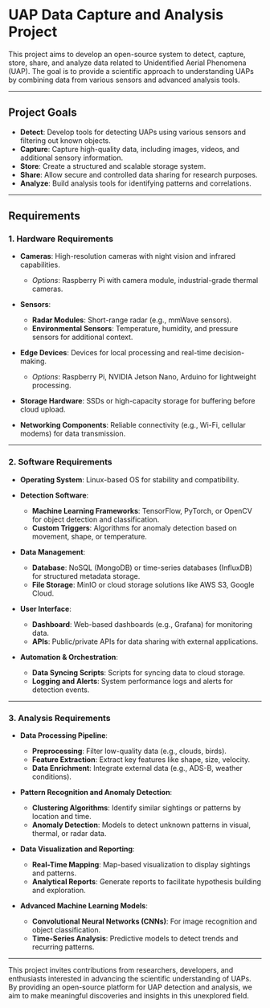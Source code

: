# **UAP Data Capture and Analysis Project**

This project aims to develop an open-source system to detect, capture, store, share, and analyze data related to Unidentified Aerial Phenomena (UAP). The goal is to provide a scientific approach to understanding UAPs by combining data from various sensors and advanced analysis tools.

---

## **Project Goals**

- **Detect**: Develop tools for detecting UAPs using various sensors and filtering out known objects.
- **Capture**: Capture high-quality data, including images, videos, and additional sensory information.
- **Store**: Create a structured and scalable storage system.
- **Share**: Allow secure and controlled data sharing for research purposes.
- **Analyze**: Build analysis tools for identifying patterns and correlations.

---

## **Requirements**

### **1. Hardware Requirements**

- **Cameras**: High-resolution cameras with night vision and infrared capabilities.
  - *Options*: Raspberry Pi with camera module, industrial-grade thermal cameras.

- **Sensors**:
  - **Radar Modules**: Short-range radar (e.g., mmWave sensors).
  - **Environmental Sensors**: Temperature, humidity, and pressure sensors for additional context.

- **Edge Devices**: Devices for local processing and real-time decision-making.
  - *Options*: Raspberry Pi, NVIDIA Jetson Nano, Arduino for lightweight processing.

- **Storage Hardware**: SSDs or high-capacity storage for buffering before cloud upload.

- **Networking Components**: Reliable connectivity (e.g., Wi-Fi, cellular modems) for data transmission.

---

### **2. Software Requirements**

- **Operating System**: Linux-based OS for stability and compatibility.

- **Detection Software**:
  - **Machine Learning Frameworks**: TensorFlow, PyTorch, or OpenCV for object detection and classification.
  - **Custom Triggers**: Algorithms for anomaly detection based on movement, shape, or temperature.

- **Data Management**:
  - **Database**: NoSQL (MongoDB) or time-series databases (InfluxDB) for structured metadata storage.
  - **File Storage**: MinIO or cloud storage solutions like AWS S3, Google Cloud.

- **User Interface**:
  - **Dashboard**: Web-based dashboards (e.g., Grafana) for monitoring data.
  - **APIs**: Public/private APIs for data sharing with external applications.

- **Automation & Orchestration**:
  - **Data Syncing Scripts**: Scripts for syncing data to cloud storage.
  - **Logging and Alerts**: System performance logs and alerts for detection events.

---

### **3. Analysis Requirements**

- **Data Processing Pipeline**:
  - **Preprocessing**: Filter low-quality data (e.g., clouds, birds).
  - **Feature Extraction**: Extract key features like shape, size, velocity.
  - **Data Enrichment**: Integrate external data (e.g., ADS-B, weather conditions).

- **Pattern Recognition and Anomaly Detection**:
  - **Clustering Algorithms**: Identify similar sightings or patterns by location and time.
  - **Anomaly Detection**: Models to detect unknown patterns in visual, thermal, or radar data.

- **Data Visualization and Reporting**:
  - **Real-Time Mapping**: Map-based visualization to display sightings and patterns.
  - **Analytical Reports**: Generate reports to facilitate hypothesis building and exploration.

- **Advanced Machine Learning Models**:
  - **Convolutional Neural Networks (CNNs)**: For image recognition and object classification.
  - **Time-Series Analysis**: Predictive models to detect trends and recurring patterns.

---

This project invites contributions from researchers, developers, and enthusiasts interested in advancing the scientific understanding of UAPs. By providing an open-source platform for UAP detection and analysis, we aim to make meaningful discoveries and insights in this unexplored field.
